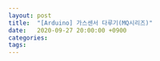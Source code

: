 ```yaml
---
layout: post
title:  "[Arduino] 가스센서 다루기(MQ시리즈)"
date:   2020-09-27 20:00:00 +0900
categories: 
tags: 
---
```


